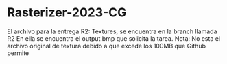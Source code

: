 # Rasterizer-2023-CG

El archivo para la entrega R2: Textures, se encuentra en la branch llamada R2
En ella se encuentra el output.bmp que solicita la tarea.
Nota: No esta el archivo original de textura debido a que excede los 100MB que Github permite
